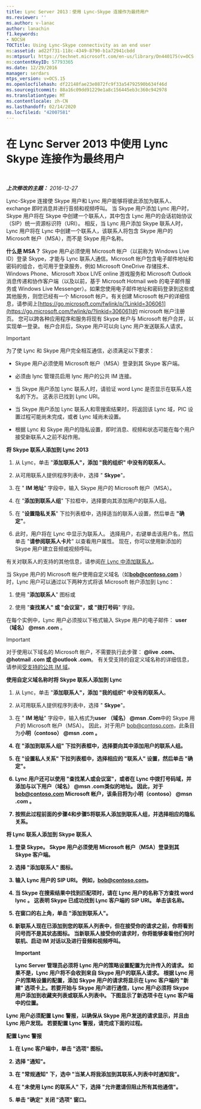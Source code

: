 ```yaml
---
title: Lync Server 2013：使用 Lync-Skype 连接作为最终用户
ms.reviewer: ''
ms.author: v-lanac
author: lanachin
f1.keywords:
- NOCSH
TOCTitle: Using Lync-Skype connectivity as an end user
ms:assetid: ad22f731-118c-4349-8790-b1a72941cbdd
ms:mtpsurl: https://technet.microsoft.com/en-us/library/Dn440175(v=OCS.15)
ms:contentKeyID: 57793365
ms.date: 12/29/2016
manager: serdars
mtps_version: v=OCS.15
ms.openlocfilehash: df22148fae23e0872fc9f33a54792590b634f46d
ms.sourcegitcommit: 88a16c09dd91229e1a8c156445eb3c360c942978
ms.translationtype: MT
ms.contentlocale: zh-CN
ms.lasthandoff: 02/14/2020
ms.locfileid: "42007581"
---
```

<div data-xmlns="http://www.w3.org/1999/xhtml">

<div class="topic" data-xmlns="http://www.w3.org/1999/xhtml" data-msxsl="urn:schemas-microsoft-com:xslt" data-cs="http://msdn.microsoft.com/">

<div data-asp="http://msdn2.microsoft.com/asp">

# <a name="using-lync-skype-connectivity-in-lync-server-2013-as-an-end-user"></a>在 Lync Server 2013 中使用 Lync Skype 连接作为最终用户

</div>

<div id="mainSection">

<div id="mainBody">

<span> </span>

_**上次修改的主题：** 2016-12-27_

Lync-Skype 连接使 Skype 用户和 Lync 用户能够将彼此添加为联系人、exchange 即时消息并进行音频和视频呼叫。 当 Skype 用户添加 Lync 用户时，Skype 用户将在 Skype 中创建一个联系人，其中包含 Lync 用户的会话初始协议（SIP）统一资源标识符（URI）。 相反，当 Lync 用户添加 Skype 联系人时，Lync 用户将在 Lync 中创建一个联系人，该联系人将包含 Skype 用户的 Microsoft 帐户（MSA），而不是 Skype 用户名称。

**什么是 MSA？** Skype 用户必须使用 Microsoft 帐户（以前称为 Windows Live ID）登录 Skype，才能与 Lync 联系人通信。Microsoft 帐户包含电子邮件地址和密码的组合，也可用于登录服务，例如 Microsoft OneDrive 存储技术、Windows Phone、Microsoft Xbox LIVE online 游戏服务和 Microsoft Outlook 消息传递和协作客户端（以及以前，基于 Microsoft Hotmail web 的电子邮件服务或 Windows Live Messenger）。如果您使用电子邮件地址和密码登录到这些或其他服务，则您已经有一个 Microsoft 帐户。有关创建 Microsoft 帐户的详细信息，请参阅上[https://go.microsoft.com/fwlink/p/?LinkId=306061](https://go.microsoft.com/fwlink/p/?linkid=306061)的 microsoft 帐户注册页。 您可以跨各种应用程序和服务将现有 Skype 帐户与 Microsoft 帐户合并，以实现单一登录。 帐户合并后，Skype 用户可以向 Lync 用户发送联系人请求。

<div>


> [!IMPORTANT]  
> 为了使 Lync 和 Skype 用户完全相互通信，必须满足以下要求： 
> <UL>
> <LI>
> <P>Skype 用户必须使用 Microsoft 帐户（MSA）登录到其 Skype 客户端。</P>
> <LI>
> <P>必须由 lync 管理员启用 lync 用户的公共 IM 连接。</P>
> <LI>
> <P>当 Skype 用户添加 Lync 联系人时，请验证 word Lync 是否显示在联系人姓名的下方。 这表示已找到 Lync URI。</P>
> <LI>
> <P>当 Skype 用户添加 Lync 联系人和零搜索结果时，将返回该 Lync 域，PIC 设置过程可能尚未完成，或者 Lync 域尚未设置。</P>
> <LI>
> <P>根据 Lync 和 Skype 用户的隐私设置，即时消息、视频和状态可能在每个用户接受新联系人之前不起作用。</P></LI></UL>



</div>

**将 Skype 联系人添加到 Lync 2013**

1.  从 Lync，单击 "**添加联系人"，添加 "我的组织" 中没有的联系人**。

2.  从可用联系人提供程序列表中，选择 " **Skype**"。

3.  在 " **IM 地址**" 字段中，输入 Skype 用户的 Microsoft 帐户（MSA）。

4.  在 "**添加到联系人组**" 下拉框中，选择要向其添加用户的联系人组。

5.  在 "**设置隐私关系**" 下拉列表框中，选择适当的联系人设置，然后单击 **"确定"**。

6.  此时，用户将在 Lync 中显示为联系人。 选择用户，右键单击该用户名，然后单击 "**请参阅联系人卡片**" 以查看用户属性。 现在，你可以使用新添加的 Skype 用户建立音频或视频呼叫。

有关对联系人的支持的其他信息，请参阅[在 Lync 中添加联系人](https://support.office.com/article/add-a-contact-ae55b88d-b9af-48da-bffe-7cc720a5059a)。

当 Skype 用户的 Microsoft 帐户使用自定义域名（如<strong>bob@contoso.com</strong> ）时，Lync 用户可以通过以下两种方式将该 Microsoft 帐户添加到 Lync：

1.  使用 "**添加联系人**" 图标或

2.  使用 "**查找某人" 或 "会议室"，或 "拨打号码**" 字段。

在每个实例中，Lync 用户必须按以下格式输入 Skype 用户的电子邮件： <strong>user （域名） @msn .com</strong> 。

<div>


> [!IMPORTANT]  
> 对于使用以下域名的 Microsoft 帐户，不需要执行此步骤： <STRONG>@live .com、@hotmail .com 或 @outlook .com</STRONG>。 有关受支持的自定义域名称的详细信息，请参阅<A href="https://support.microsoft.com/kb/897567">受支持的公共 IM 域</A>。



</div>

**使用自定义域名称时将 Skype 联系人添加到 Lync**

1.  从 Lync，单击 "**添加联系人"，添加 "我的组织" 中没有的联系人**。

2.  从可用联系人提供程序列表中，选择 " **Skype**"。

3.  在 " **IM 地址**" 字段中，输入格式为<strong>user （域名） @msn .Com</strong>中的 Skype 用户的 Microsoft 帐户（MSA）。 因此，对于用户 bob@contoso.com，此条目为<strong>小明（contoso） @msn .com<strong> 。

4.  在 "**添加到联系人组**" 下拉列表框中，选择要向其中添加用户的联系人组。

5.  在 "**设置私人关系**" 下拉列表框中，选择相应的 "联系人" 设置，然后单击 **"确定"**。

6.  Lync 用户还可以使用 "**查找某人或会议室"，或者**在 Lync 中拨打号码域，并添加与以下<strong>用户（域名） @msn .com</strong>类似的地址。 因此，对于 bob@contoso.com Microsoft 帐户，该条目将为<strong>小明（contoso） @msn .com</strong> 。

7.  按照此过程前面的步骤4和步骤5将联系人添加到联系人组，并选择相应的隐私关系。

**将 Lync 联系人添加到 Skype 联系人**

1.  登录 Skype。 Skype 用户必须使用 Microsoft 帐户（MSA）登录到其 Skype 客户端。

2.  选择 "添加联系人" 图标。

3.  输入 Lync 用户的 SIP URI。 例如，bob@contoso.com。

4.  当 Skype 在搜索结果中找到匹配项时，请在 Lync 用户的名称下方查找 word **lync** 。 这表明 Skype 已成功找到 Lync 客户端的 SIP URI。 单击该名称。

5.  在窗口的右上角，单击 "添加到联系人"。

6.  新联系人现在已添加到您的联系人列表中，但在接受你的请求之前，你将看到问号而不是其状态图标。 当新联系人接受你的请求时，你将能够查看他们何时联机、启动 IM 对话以及进行音频和视频呼叫。
    
    <div>
    

    > [!IMPORTANT]  
    > Lync Server 管理员必须将 Lync 用户的策略设置配置为允许传入的请求。 如果不是，Lync 用户将不会收到来自 Skype 用户的联系人请求。 根据 Lync 用户的策略设置的配置，添加 Skype 用户的请求将显示在 Lync 客户端的 "<STRONG>新建</STRONG>" 选项卡上。若要开始与 Skype 用户进行通信，Lync 用户必须将 Skype 用户添加到收藏夹列表或联系人列表中。 下图显示了<STRONG>新</STRONG>选项卡在 Lync 客户端中的位置。

    
    </div>

Lync 用户必须配置 Lync 警报，以确保从 Skype 用户发送的请求显示，并且由 Lync 用户发现。 若要配置 Lync 警报，请完成下面的过程。

**配置 Lync 警报**

1.  在 Lync 客户端中，单击 "**选项**" 图标。

2.  选择 "**通知**"。

3.  在 "**常规通知**" 下，选中 "**当某人将我添加到其联系人列表中时通知我**"。

4.  在 "**未使用 Lync 的联系人**" 下，选择 "**允许邀请但阻止所有其他通信**"。

5.  单击 **"确定"** 关闭 "选项" 窗口。

</div>

<span> </span>

</div>

</div>

</div>

